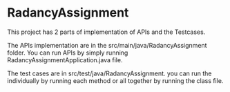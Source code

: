 # RadancyAssignment

This project has 2 parts of implementation of APIs and the Testcases.

The APIs implementation are in the src/main/java/RadancyAssignment folder.
You can run APIs by simply running RadancyAssignmentApplication.java file. 

The test cases are in src/test/java/RadancyAssignment. 
you can run the individually by running each method or all together by running the class file. 

